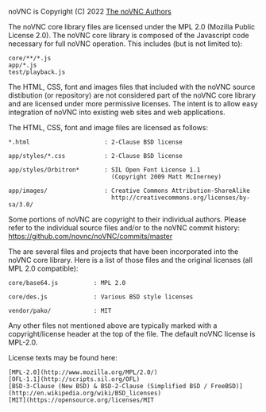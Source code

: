 noVNC is Copyright (C) 2022 [The noVNC Authors](https://github.com/novnc/noVNC/blob/master/AUTHORS)

The noVNC core library files are licensed under the MPL 2.0 (Mozilla
Public License 2.0). The noVNC core library is composed of the
Javascript code necessary for full noVNC operation. This includes (but
is not limited to):

    core/**/*.js
    app/*.js
    test/playback.js

The HTML, CSS, font and images files that included with the noVNC
source distibution (or repository) are not considered part of the
noVNC core library and are licensed under more permissive licenses.
The intent is to allow easy integration of noVNC into existing web
sites and web applications.

The HTML, CSS, font and image files are licensed as follows:

    *.html                     : 2-Clause BSD license

    app/styles/*.css           : 2-Clause BSD license

    app/styles/Orbitron*       : SIL Open Font License 1.1
                                 (Copyright 2009 Matt McInerney)

    app/images/                : Creative Commons Attribution-ShareAlike
                                 http://creativecommons.org/licenses/by-sa/3.0/

Some portions of noVNC are copyright to their individual authors.
Please refer to the individual source files and/or to the noVNC commit
history: https://github.com/novnc/noVNC/commits/master

The are several files and projects that have been incorporated into
the noVNC core library. Here is a list of those files and the original
licenses (all MPL 2.0 compatible):

    core/base64.js          : MPL 2.0

    core/des.js             : Various BSD style licenses

    vendor/pako/            : MIT

Any other files not mentioned above are typically marked with
a copyright/license header at the top of the file. The default noVNC
license is MPL-2.0.

License texts may be found here:

    [MPL-2.0](http://www.mozilla.org/MPL/2.0/)
    [OFL-1.1](http://scripts.sil.org/OFL)
    [BSD-3-Clause (New BSD) & BSD-2-Clause (Simplified BSD / FreeBSD)](http://en.wikipedia.org/wiki/BSD_licenses)
    [MIT](https://opensource.org/licenses/MIT
